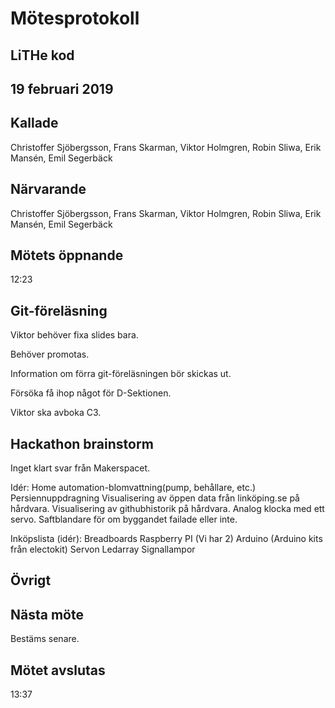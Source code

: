 # Mötesprotokoll

## LiTHe kod

## 19 februari 2019

## Kallade
Christoffer Sjöbergsson, Frans Skarman, Viktor Holmgren, Robin Sliwa, Erik Mansén, Emil Segerbäck

## Närvarande
Christoffer Sjöbergsson, Frans Skarman, Viktor Holmgren, Robin Sliwa, Erik Mansén, Emil Segerbäck

## Mötets öppnande
12:23

## Git-föreläsning
Viktor behöver fixa slides bara.

Behöver promotas.

Information om förra git-föreläsningen bör skickas ut.

Försöka få ihop något för D-Sektionen.

Viktor ska avboka C3.

## Hackathon brainstorm
Inget klart svar från Makerspacet.

Idér:
Home automation-blomvattning(pump, behållare, etc.) 
Persiennuppdragning
Visualisering av öppen data från linköping.se på hårdvara.
Visualisering av githubhistorik på hårdvara.
Analog klocka med ett servo.
Saftblandare för om byggandet failade eller inte.

Inköpslista (idér):
Breadboards
Raspberry PI (Vi har 2)
Arduino (Arduino kits från electokit)
Servon
Ledarray
Signallampor

## Övrigt

## Nästa möte
Bestäms senare.

## Mötet avslutas
13:37

